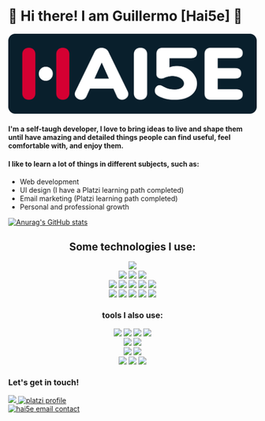 # 🍉 Hi there! I am Guillermo [Hai5e] 🦄
<div align="center">
  <picture>
    <source media="(prefers-color-scheme: dark)" srcset="./images/hai5eLogo_darkBackground.svg">
    <source media="(prefers-color-scheme: light)" srcset="./images/hai5eLogo_darkBackground.svg">
    <img width="700" heigth="225" alt="Hai5e brand logo - GuillermoRN" src="./images/hai5eLogo_darkBackground.svg">
  </picture>
</div>


#### I'm a self-taugh developer, I love to bring ideas to live and shape them until have amazing and detailed things people can find useful, feel comfortable with, and enjoy them.

#### I like to learn a lot of things in different subjects, such as: 
 - Web development
 - UI design (I have a Platzi learning path completed)
 - Email marketing (Platzi learning path completed)
 - Personal and professional growth



[![Anurag's GitHub stats](https://github-readme-stats.vercel.app/api?username=Hai5edfm&show_icons=true&theme=merko)](https://github.com/anuraghazra/github-readme-stats)


<h2 align="center"> Some technologies I use: </h2>
<div align="center">
  <img src="https://img.shields.io/badge/HTML5-E34F26?style=for-the-badge&logo=html5&logoColor=white" /> <!-- HTML5 -->
</div>

<div align="center">
  <img src="https://img.shields.io/badge/CSS3-1572B6?style=for-the-badge&logo=css3&logoColor=white" /> <!-- CSS3 -->
  <img src="https://img.shields.io/badge/Sass-CC6699?style=for-the-badge&logo=sass&logoColor=white" /> <!-- SASS -->
  <img src="https://img.shields.io/badge/Tailwind_CSS-38B2AC?style=for-the-badge&logo=tailwind-css&logoColor=white" /> <!-- Tailwind -->
</div>

<div align="center">
  <img src="https://img.shields.io/badge/React-20232A?style=for-the-badge&logo=react&logoColor=61DAFB" /> <!-- React -->
  <img src="https://img.shields.io/badge/next.js-000000?style=for-the-badge&logo=nextdotjs&logoColor=white" /> <!-- NextJS -->
  <img src="https://img.shields.io/badge/JavaScript-323330?style=for-the-badge&logo=javascript&logoColor=F7DF1E" /> <!-- JavaScript -->
  <img src="https://img.shields.io/badge/TypeScript-007ACC?style=for-the-badge&logo=typescript&logoColor=white" /> <!-- Typescript -->
  <img src="https://img.shields.io/badge/Jest-C21325?style=for-the-badge&logo=jest&logoColor=white" /> <!-- Jest -->
</div>

<div align="center"> 
  <img src="https://img.shields.io/badge/npm-CB3837?style=for-the-badge&logo=npm&logoColor=white" /> <!-- NPM -->
  <img src="https://img.shields.io/badge/GIT-E44C30?style=for-the-badge&logo=git&logoColor=black" /> <!-- Git -->
  <img src="https://img.shields.io/badge/Postman-FF6C37?style=for-the-badge&logo=Postman&logoColor=white" /> <!-- Postman -->
  <img src="https://img.shields.io/badge/Babel-F9DC3E?style=for-the-badge&logo=babel&logoColor=black" /> <!-- Babel -->
  <img src="https://img.shields.io/badge/Webpack-8DD6F9?style=for-the-badge&logo=Webpack&logoColor=white" /> <!-- Webpack -->
</div>

<h3 align="center"> tools I also use: </h3>
<div align="center">
  <img src="https://img.shields.io/badge/Ubuntu-E95420?style=for-the-badge&logo=ubuntu&logoColor=white" /> <!-- Ubuntu -->
  <img src="https://img.shields.io/badge/GNU%20Bash-4EAA25?style=for-the-badge&logo=GNU%20Bash&logoColor=white" /> <!-- bash -->
  <img src="https://img.shields.io/badge/NeoVim-%2357A143.svg?&style=for-the-badge&logo=neovim&logoColor=white" /> <!-- NeoVim -->
  <img src="https://img.shields.io/badge/Visual_Studio_Code-0078D4?style=for-the-badge&logo=visual%20studio%20code&logoColor=white" /> <!-- VS code -->
</div>
<div align="center">
  <img src="https://img.shields.io/badge/Figma-D50030?style=for-the-badge&logo=figma&logoColor=white" /> <!-- Figma -->
  <img src="https://img.shields.io/badge/Markdown-000000?style=for-the-badge&logo=markdown&logoColor=white" /> <!-- Markdown -->
</div>
<div align="center">
  <img src="https://img.shields.io/badge/Slack-4A154B?style=for-the-badge&logo=slack&logoColor=white" /> <!-- Slack -->
  <img src="https://img.shields.io/badge/Discord-5865F2?style=for-the-badge&logo=discord&logoColor=white" /> <!-- Discord -->
</div>
<div align="center">
  <img src="https://img.shields.io/badge/Notion-000000?style=for-the-badge&logo=notion&logoColor=white" /> <!-- Notion -->
  <img src="https://img.shields.io/badge/Obsidian-483699?style=for-the-badge&logo=Obsidian&logoColor=white" /> <!-- Obsidian -->
  <img src="https://img.shields.io/badge/Trello-0052CC?style=for-the-badge&logo=trello&logoColor=white" /> <!-- Trello -->
</div>



### Let's get in touch!
<div> 
  <a href="https://www.linkedin.com/in/guillermo-rosales-n%C3%BA%C3%B1ez-17b1b61b9" target="_blank">
    <img alt"" src="https://img.shields.io/badge/LinkedIn-0077B5?style=for-the-badge&logo=linkedin&logoColor=white"></img>
  </a>

  <a href="https://platzi.com/p/guillermo-dfm/" target="_blank">
    <img alt="platzi profile" src="https://img.shields.io/badge/Platzi-98CA3F?style=for-the-badge&logo=platzi&logoColor=white"></img>
  </a>
</div>

<div>
  <a href="mailto:contact@hai5e.com">
    <picture> 
      <source media="(prefers-color-scheme: dark)" srcset="https://user-images.githubusercontent.com/79668074/174081409-06cb3a24-d20b-4832-88a4-83793ab722fe.png">
      <source media="(prefers-color-scheme: light)" srcset="https://user-images.githubusercontent.com/79668074/174081409-06cb3a24-d20b-4832-88a4-83793ab722fe.png">
      <img width="260" alt="hai5e email contact" src="https://user-images.githubusercontent.com/79668074/174081409-06cb3a24-d20b-4832-88a4-83793ab722fe.png"> 
    </picture>
  </a>
</div>

<!--
**Hai5edfm/Hai5edfm** is a ✨ _special_ ✨ repository because its `README.md` (this file) appears on your GitHub profile.

Here are some ideas to get you started:

- 🔭 I’m currently working on ...
- 🌱 I’m currently learning ...
- 👯 I’m looking to collaborate on ...
- 🤔 I’m looking for help with ...
- 💬 Ask me about ...
- 📫 How to reach me: ...
- 😄 Pronouns: ...
- ⚡ Fun fact: ...
-->
